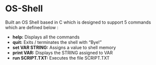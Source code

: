 # OS-Shell

Built an OS Shell based in C which is designed to support 5 commands which are defined below :

* **help:** Displays all the commands
* **quit:** Exits / terminates the shell with “Bye!”
* **set VAR STRING:** Assigns a value to shell memory
* **print VAR:** Displays the STRING assigned to VAR
* **run SCRIPT.TXT:** Executes the file SCRIPT.TXT
